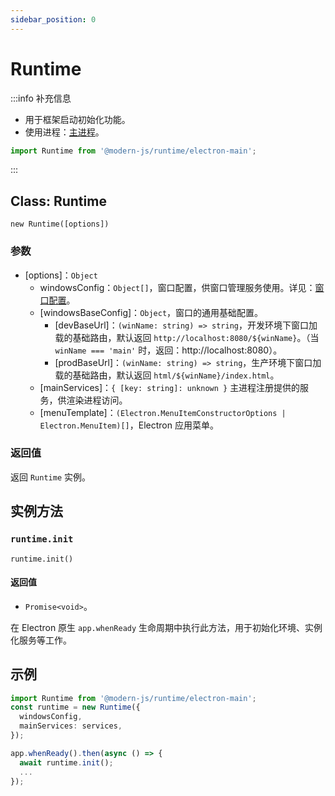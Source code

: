 ```yaml
---
sidebar_position: 0
---
```


# Runtime

:::info 补充信息
* 用于框架启动初始化功能。
* 使用进程：[主进程](/docs/guides/features/electron/basic#主进程)。

```ts
import Runtime from '@modern-js/runtime/electron-main';
```
:::
## Class: Runtime

`new Runtime([options])`

### 参数
- [options]：`Object`
  - windowsConfig：`Object[]`，窗口配置，供窗口管理服务使用。详见：[窗口配置](/docs/apis/module/runtime/electron/main-process/window-config)。
  - [windowsBaseConfig]：`Object`，窗口的通用基础配置。
    - [devBaseUrl]：`(winName: string) => string`，开发环境下窗口加载的基础路由，默认返回 `http://localhost:8080/${winName}`。（当 `winName === 'main'` 时，返回：http://localhost:8080）。
    - [prodBaseUrl]：`(winName: string) => string`，生产环境下窗口加载的基础路由，默认返回 `html/${winName}/index.html`。
  - [mainServices]：`{ [key: string]: unknown }` 主进程注册提供的服务，供渲染进程访问。
  - [menuTemplate]：`(Electron.MenuItemConstructorOptions | Electron.MenuItem)[]`，Electron 应用菜单。
### 返回值
返回 `Runtime` 实例。

## 实例方法

### `runtime.init`

`runtime.init()`

#### 返回值
- `Promise<void>`。

在 Electron 原生 `app.whenReady` 生命周期中执行此方法，用于初始化环境、实例化服务等工作。


## 示例

```ts title="electron/main.ts"
import Runtime from '@modern-js/runtime/electron-main';
const runtime = new Runtime({
  windowsConfig,
  mainServices: services,
});

app.whenReady().then(async () => {
  await runtime.init();
  ...
});
```
